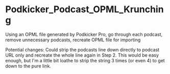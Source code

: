 # Podkicker_Podcast_OPML_Krunching
Using an OPML file generated by Podkicker Pro, go through each podcast, remove unnecessary podcasts, recreate OPML file for importing

Potential changes:
Could strip the podcasts line down directly to podcast URL only and recreate the whole line again in Step 2. 
This would be easy enough, but I'm a little bit loathe to strip the string 3 times (or even 4) to get down to the pure link.
